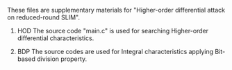 These files are supplementary materials for "Higher-order differential attack on reduced-round SLIM".
1. HOD
 The source code "main.c" is used for searching Higher-order differential characteristics.
 
2. BDP
 The source codes are used for Integral characteristics applying Bit-based division property. 
